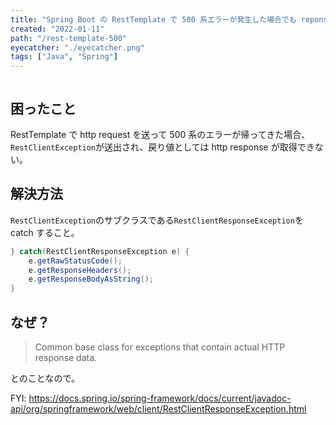 ```yaml
---
title: "Spring Boot の RestTemplate で 500 系エラーが発生した場合でも reponse header / body の中身を取得する"
created: "2022-01-11"
path: "/rest-template-500"
eyecatcher: "./eyecatcher.png"
tags: ["Java", "Spring"]
---
```


```toc
```

## 困ったこと

RestTemplate で http request を送って 500 系のエラーが帰ってきた場合、`RestClientException`が送出され、戻り値としては http response が取得できない。

## 解決方法

`RestClientException`のサブクラスである`RestClientResponseException`を catch すること。

```java
} catch(RestClientResponseException e) {
    e.getRawStatusCode();
    e.getResponseHeaders();
    e.getResponseBodyAsString();
}
```

## なぜ？

> Common base class for exceptions that contain actual HTTP response data.

とのことなので。  

FYI: https://docs.spring.io/spring-framework/docs/current/javadoc-api/org/springframework/web/client/RestClientResponseException.html